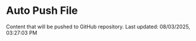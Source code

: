 # Auto Push File

Content that will be pushed to GitHub repository.
Last updated: 08/03/2025, 03:27:03 PM